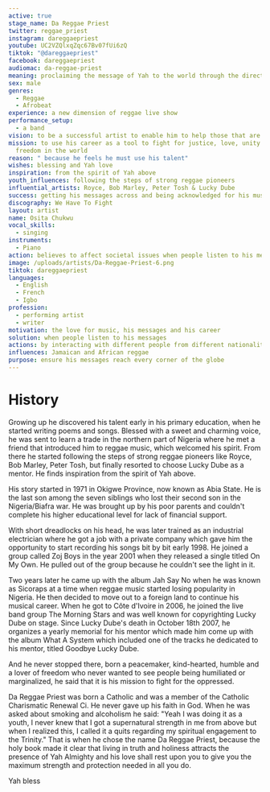 ```yaml
---
active: true
stage_name: Da Reggae Priest
twitter: reggae_priest
instagram: dareggaepriest
youtube: UC2VZQlxqZqc67Bv07fUi6zQ
tiktok: "@dareggaepriest"
facebook: dareggaepriest
audiomac: da-reggae-priest
meaning: proclaiming the message of Yah to the world through the direction of reggae
sex: male
genres:
  - Reggae
  - Afrobeat
experience: a new dimension of reggae live show
performance_setup:
  - a band
vision: to be a successful artist to enable him to help those that are in need
mission: to use his career as a tool to fight for justice, love, unity and
  freedom in the world
reason: " because he feels he must use his talent"
wishes: blessing and Yah love
inspiration: from the spirit of Yah above
youth_influences: following the steps of strong reggae pioneers
influential_artists: Royce, Bob Marley, Peter Tosh & Lucky Dube
success: getting his messages across and being acknowledged for his music
discography: We Have To Fight
layout: artist
name: Osita Chukwu
vocal_skills:
  - singing
instruments:
  - Piano
action: believes to affect societal issues when people listen to his messages
image: /uploads/artists/Da-Reggae-Priest-6.png
tiktok: dareggaepriest
languages:
  - English
  - French
  - Igbo
profession:
  - performing artist
  - writer
motivation: the love for music, his messages and his career
solution: when people listen to his messages
actions: by interacting with different people from different nationalities in the world
influences: Jamaican and African reggae
purpose: ensure his messages reach every corner of the globe
---
```


# History

Growing up he discovered his talent early in his primary education, when he started writing poems and songs. Blessed with a sweet and charming voice, he was sent to learn a trade in the northern part of Nigeria where he met a friend that introduced him to reggae music, which welcomed his spirit. From there he started following the steps of strong reggae pioneers like Royce, Bob Marley, Peter Tosh, but finally resorted to choose Lucky Dube as a mentor. He finds inspiration from the spirit of Yah above.

His story started in 1971 in Okigwe Province, now known as Abia State. He is the last son among the seven siblings who lost their second son in the Nigeria/Biafra war. He was brought up by his poor parents and couldn't complete his higher educational level for lack of financial support. 

With short dreadlocks on his head, he was later trained as an industrial electrician where he got a job with a private company which gave him the opportunity to start recording his songs bit by bit early 1998. He joined a group called Zoj Boys in the year 2001 when they released a single titled On My Own. He pulled out of the group because he couldn't see the light in it.

Two years later he came up with the album Jah Say No when he was known as Sicoraps at a time when reggae music started losing popularity in Nigeria. He then decided to move out to a foreign land to continue his musical career. When he got to Côte d'Ivoire in 2006, he joined the live band group The Morning Stars and was well known for copyrighting Lucky Dube on stage. Since Lucky Dube's death in October 18th 2007, he organizes a yearly memorial for his mentor which made him come up with the album What A System which included one of the tracks he dedicated to his mentor, titled Goodbye Lucky Dube.

And he never stopped there, born a peacemaker, kind-hearted, humble and a lover of freedom who never wanted to see people being humiliated or marginalized, he said that it is his mission to fight for the oppressed.

Da Reggae Priest was born a Catholic and was a member of the Catholic Charismatic Renewal Ci. He never gave up his faith in God. When he was asked about smoking and alcoholism he said: "Yeah I was doing it as a youth, I never knew that I got a supernatural strength in me from above but when I realized this, I called it a quits regarding my spiritual engagement to the Trinity." That is when he chose the name Da Reggae Priest, because the holy book made it clear that living in truth and holiness attracts the presence of Yah Almighty and his love shall rest upon you to give you the maximum strength and protection needed in all you do. 

Yah bless